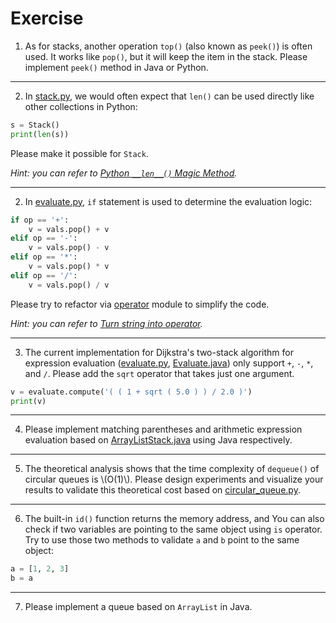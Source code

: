 # Exercise
1. As for stacks, another operation `top()` (also known as `peek()`) is often used. It works like `pop()`, but it will keep the item in the stack. Please implement `peek()` method in Java or Python.

---
2. In [stack.py](https://github.com/ChenZhongPu/data-structure-swufe/tree/master/code/python/stack-queue/stack.py), we would often expect that `len()` can be used directly like other collections in Python:

```python
s = Stack()
print(len(s))
```

Please make it possible for `Stack`.

*Hint: you can refer to [Python `__len__()` Magic Method](https://blog.finxter.com/python-__len__-magic-method/).*

---
2. In [evaluate.py](https://github.com/ChenZhongPu/data-structure-swufe/tree/master/code/python/stack-queue/evaluate.py),  `if` statement is used to determine the evaluation logic:

```python
if op == '+':
    v = vals.pop() + v
elif op == '-':
    v = vals.pop() - v
elif op == '*':
    v = vals.pop() * v
elif op == '/':
    v = vals.pop() / v
```

Please try to refactor via [operator](https://docs.python.org/3/library/operator.html) module to simplify the code. 

*Hint: you can refer to [Turn string into operator](https://stackoverflow.com/questions/1740726/).*

---
3. The current implementation for Dijkstra's two-stack algorithm for expression evaluation ([evaluate.py](https://github.com/ChenZhongPu/data-structure-swufe/tree/master/code/python/stack-queue/evaluate.py), [Evaluate.java]()) only support `+`, `-`, `*`, and `/`. Please add the `sqrt` operator that takes just one argument.

```python
v = evaluate.compute('( ( 1 + sqrt ( 5.0 ) ) / 2.0 )')
print(v)
```

---
4. Please implement matching parentheses and arithmetic expression evaluation based on [ArrayListStack.java](https://github.com/ChenZhongPu/data-structure-swufe/tree/master/code/java/stack-queue/src/main/java/org/swufe/datastructure/ArrayListStack.java) using Java respectively.


---
5. The theoretical analysis shows that the time complexity of `dequeue()` of circular queues is \\(O(1)\\). Please design experiments and visualize your results to validate this theoretical cost based on [circular_queue.py](https://github.com/ChenZhongPu/data-structure-swufe/tree/master/code/python/stack-queue/circular_queue.py).

---
6. The built-in `id()` function returns the memory address, and  You can also check if two variables are pointing to the same object using `is` operator. Try to use those two methods to validate `a` and `b` point to the same object:

```python
a = [1, 2, 3]
b = a
```

---
7. Please implement a queue based on `ArrayList` in Java.